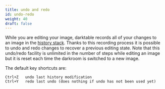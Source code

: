```yaml
---
title: undo and redo
id: undo-redo
weight: 40
draft: false
---
```


While you are editing your image, darktable records all of your changes to an image in the [history stack](./history-stack.md). Thanks to this recording process it is possible to undo and redo changes to recover a previous editing state. Note that this undo/redo facility is unlimited in the number of steps while editing an image but it is reset each time the darkroom is switched to a new image.

The default key shortcuts are:

```
Ctrl+Z   undo last history modification
Ctrl+Y   redo last undo (does nothing if undo has not been used yet)
```


